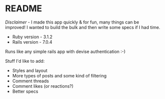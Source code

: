 # README

*Disclaimer* - I made this app quickly & for fun, many things can be improved! I wanted to build the bulk and then write some specs if I had time.

* Ruby version - 3.1.2
* Rails version - 7.0.4

Runs like any simple rails app with devise authentication :-)


Stuff I'd like to add:
* Styles and layout
* More types of posts and some kind of filtering
* Comment threads
* Comment likes (or reactions?)
* Better specs
